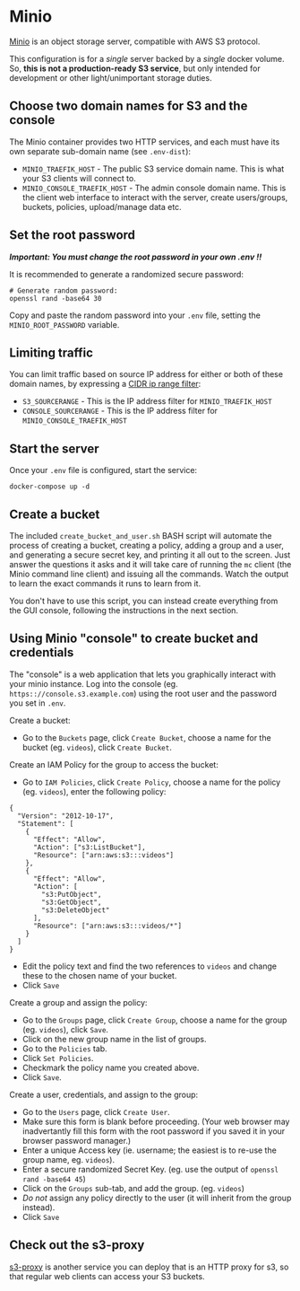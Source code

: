 # Minio

[Minio](https://github.com/minio/minio) is an object storage server, compatible
with AWS S3 protocol. 

This configuration is for a *single* server backed by a *single* docker volume.
So, **this is not a production-ready S3 service**, but only intended for
development or other light/unimportant storage duties.

## Choose two domain names for S3 and the console

The Minio container provides two HTTP services, and each must have its own
separate sub-domain name (see `.env-dist`):

 * `MINIO_TRAEFIK_HOST` - The public S3 service domain name. This is what your
   S3 clients will connect to.
 * `MINIO_CONSOLE_TRAEFIK_HOST` - The admin console domain name. This is the
   client web interface to interact with the server, create users/groups,
   buckets, policies, upload/manage data etc.

## Set the root password

***Important: You must change the root password in your own .env !!***

It is recommended to generate a randomized secure password:

```
# Generate random password:
openssl rand -base64 30
```

Copy and paste the random password into your `.env` file, setting the
`MINIO_ROOT_PASSWORD` variable.


## Limiting traffic

You can limit traffic based on source IP address for either or both of these
domain names, by expressing a [CIDR ip range
filter](https://doc.traefik.io/traefik/middlewares/tcp/ipwhitelist/):

 * `S3_SOURCERANGE` - This is the IP address filter for `MINIO_TRAEFIK_HOST`
 * `CONSOLE_SOURCERANGE` - This is the IP address filter for `MINIO_CONSOLE_TRAEFIK_HOST`

## Start the server

Once your `.env` file is configured, start the service:

```
docker-compose up -d
```

## Create a bucket

The included `create_bucket_and_user.sh` BASH script will automate the process
of creating a bucket, creating a policy, adding a group and a user, and
generating a secure secret key, and printing it all out to the screen. Just
answer the questions it asks and it will take care of running the `mc` client
(the Minio command line client) and issuing all the commands. Watch the output
to learn the exact commands it runs to learn from it.

You don't have to use this script, you can instead create everything from the
GUI console, following the instructions in the next section.

## Using Minio "console" to create bucket and credentials

The "console" is a web application that lets you graphically interact with your
minio instance. Log into the console (eg. `https:://console.s3.example.com`)
using the root user and the password you set in `.env`.

Create a bucket:

 * Go to the `Buckets` page, click `Create Bucket`, choose a name for the bucket
   (eg. `videos`), click `Create Bucket`.
 
Create an IAM Policy for the group to access the bucket:

 * Go to `IAM Policies`, click `Create Policy`, choose a name for the policy
   (eg. `videos`), enter the following policy:
 
 
```
{
  "Version": "2012-10-17",
  "Statement": [
    {
      "Effect": "Allow",
      "Action": ["s3:ListBucket"],
      "Resource": ["arn:aws:s3:::videos"]
    },
    {
      "Effect": "Allow",
      "Action": [
        "s3:PutObject",
        "s3:GetObject",
        "s3:DeleteObject"
      ],
      "Resource": ["arn:aws:s3:::videos/*"]
    }
  ]
}
```

 * Edit the policy text and find the two references to `videos` and change these
   to the chosen name of your bucket.
 * Click `Save`

Create a group and assign the policy:

 * Go to the `Groups` page, click `Create Group`, choose a name for the group
   (eg. `videos`), click `Save`.
 * Click on the new group name in the list of groups.
 * Go to the `Policies` tab.
 * Click `Set Policies`.
 * Checkmark the policy name you created above.
 * Click `Save`.
 
Create a user, credentials, and assign to the group:

 * Go to the `Users` page, click `Create User`.
 * Make sure this form is blank before proceeding. (Your web browser may
   inadvertantly fill this form with the root password if you saved it in your
   browser password manager.)
 * Enter a unique Access key (ie. username; the easiest is to re-use the group name, eg. `videos`).
 * Enter a secure randomized Secret Key. (eg. use the output of `openssl rand -base64 45`)
 * Click on the `Groups` sub-tab, and add the group. (eg. `videos`)
 * *Do not* assign any policy directly to the user (it will inherit from the group instead).
 * Click `Save`

## Check out the s3-proxy

[s3-proxy](../s3-proxy) is another service you can deploy that is an HTTP proxy
for s3, so that regular web clients can access your S3 buckets.
